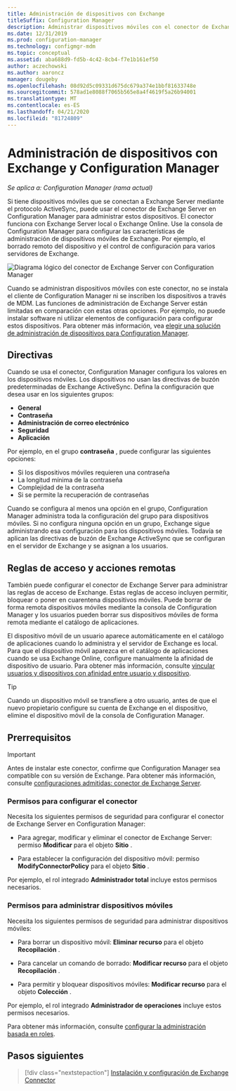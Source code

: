```yaml
---
title: Administración de dispositivos con Exchange
titleSuffix: Configuration Manager
description: Administrar dispositivos móviles con el conector de Exchange Server en Configuration Manager.
ms.date: 12/31/2019
ms.prod: configuration-manager
ms.technology: configmgr-mdm
ms.topic: conceptual
ms.assetid: aba688d9-fd5b-4c42-8cb4-f7e1b161ef50
author: aczechowski
ms.author: aaroncz
manager: dougeby
ms.openlocfilehash: 08d92d5c09331d675dc679a374e1bbf81633748e
ms.sourcegitcommit: 578ad1e8088f7065b565e8a4f4619f5a26b94001
ms.translationtype: MT
ms.contentlocale: es-ES
ms.lasthandoff: 04/21/2020
ms.locfileid: "81724809"
---
```

# <a name="device-management-with-exchange-and-configuration-manager"></a>Administración de dispositivos con Exchange y Configuration Manager

*Se aplica a: Configuration Manager (rama actual)*

Si tiene dispositivos móviles que se conectan a Exchange Server mediante el protocolo ActiveSync, puede usar el conector de Exchange Server en Configuration Manager para administrar estos dispositivos. El conector funciona con Exchange Server local o Exchange Online. Use la consola de Configuration Manager para configurar las características de administración de dispositivos móviles de Exchange. Por ejemplo, el borrado remoto del dispositivo y el control de configuración para varios servidores de Exchange.

![Diagrama lógico del conector de Exchange Server con Configuration Manager](media/configmgr-with-exchange.png)  

Cuando se administran dispositivos móviles con este conector, no se instala el cliente de Configuration Manager ni se inscriben los dispositivos a través de MDM. Las funciones de administración de Exchange Server están limitadas en comparación con estas otras opciones. Por ejemplo, no puede instalar software ni utilizar elementos de configuración para configurar estos dispositivos. Para obtener más información, vea [elegir una solución de administración de dispositivos para Configuration Manager](../../core/plan-design/choose-a-device-management-solution.md).  

## <a name="policies"></a>Directivas

Cuando se usa el conector, Configuration Manager configura los valores en los dispositivos móviles. Los dispositivos no usan las directivas de buzón predeterminadas de Exchange ActiveSync. Defina la configuración que desea usar en los siguientes grupos:

- **General**
- **Contraseña**
- **Administración de correo electrónico**
- **Seguridad**
- **Aplicación**

Por ejemplo, en el grupo **contraseña** , puede configurar las siguientes opciones:

- Si los dispositivos móviles requieren una contraseña
- La longitud mínima de la contraseña
- Complejidad de la contraseña
- Si se permite la recuperación de contraseñas

Cuando se configura al menos una opción en el grupo, Configuration Manager administra toda la configuración del grupo para dispositivos móviles. Si no configura ninguna opción en un grupo, Exchange sigue administrando esa configuración para los dispositivos móviles. Todavía se aplican las directivas de buzón de Exchange ActiveSync que se configuran en el servidor de Exchange y se asignan a los usuarios.

## <a name="access-rules-and-remote-actions"></a>Reglas de acceso y acciones remotas

También puede configurar el conector de Exchange Server para administrar las reglas de acceso de Exchange. Estas reglas de acceso incluyen permitir, bloquear o poner en cuarentena dispositivos móviles. Puede borrar de forma remota dispositivos móviles mediante la consola de Configuration Manager y los usuarios pueden borrar sus dispositivos móviles de forma remota mediante el catálogo de aplicaciones.

El dispositivo móvil de un usuario aparece automáticamente en el catálogo de aplicaciones cuando lo administra y el servidor de Exchange es local. Para que el dispositivo móvil aparezca en el catálogo de aplicaciones cuando se usa Exchange Online, configure manualmente la afinidad de dispositivo de usuario. Para obtener más información, consulte [vincular usuarios y dispositivos con afinidad entre usuario y dispositivo](../../apps/deploy-use/link-users-and-devices-with-user-device-affinity.md).

> [!TIP]  
> Cuando un dispositivo móvil se transfiere a otro usuario, antes de que el nuevo propietario configure su cuenta de Exchange en el dispositivo, elimine el dispositivo móvil de la consola de Configuration Manager.

## <a name="prerequisites"></a>Prerrequisitos

> [!IMPORTANT]  
> Antes de instalar este conector, confirme que Configuration Manager sea compatible con su versión de Exchange. Para obtener más información, consulte [configuraciones admitidas: conector de Exchange Server](../../core/plan-design/configs/supported-operating-systems-for-clients-and-devices.md#bkmk_ExSrvConOS).  

### <a name="permissions-to-configure-the-connector"></a>Permisos para configurar el conector

Necesita los siguientes permisos de seguridad para configurar el conector de Exchange Server en Configuration Manager:

- Para agregar, modificar y eliminar el conector de Exchange Server: permiso **Modificar** para el objeto **Sitio** .  

- Para establecer la configuración del dispositivo móvil: permiso **ModifyConnectorPolicy** para el objeto **Sitio** .  

Por ejemplo, el rol integrado **Administrador total** incluye estos permisos necesarios.  

### <a name="permissions-to-manage-mobile-devices"></a>Permisos para administrar dispositivos móviles

Necesita los siguientes permisos de seguridad para administrar dispositivos móviles:  

- Para borrar un dispositivo móvil: **Eliminar recurso** para el objeto **Recopilación** .  

- Para cancelar un comando de borrado: **Modificar recurso** para el objeto **Recopilación** .  

- Para permitir y bloquear dispositivos móviles: **Modificar recurso** para el objeto **Colección** .  

Por ejemplo, el rol integrado **Administrador de operaciones** incluye estos permisos necesarios.

Para obtener más información, consulte [configurar la administración basada en roles](../../core/servers/deploy/configure/configure-role-based-administration.md).

## <a name="next-steps"></a>Pasos siguientes

> [!div class="nextstepaction"]
> [Instalación y configuración de Exchange Connector](install-configure-exchange-connector.md)
